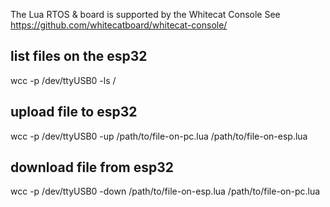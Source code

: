 The Lua RTOS & board is supported by the Whitecat Console
See https://github.com/whitecatboard/whitecat-console/

## list files on the esp32
wcc -p /dev/ttyUSB0 -ls /

## upload file to esp32
wcc -p /dev/ttyUSB0 -up /path/to/file-on-pc.lua /path/to/file-on-esp.lua

## download file from esp32
wcc -p /dev/ttyUSB0 -down /path/to/file-on-esp.lua /path/to/file-on-pc.lua

